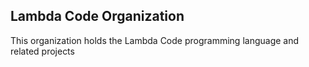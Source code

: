 ## Lambda Code Organization
This organization holds the Lambda Code programming language and related projects
